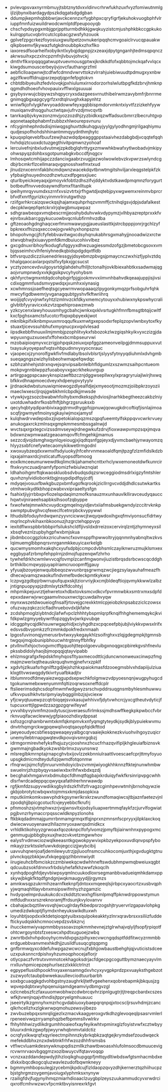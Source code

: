 * pvlevqpsvaxnyrmbmuyjtsbtznytdvxvldinvcrhrwfukhzuxfvyzfomiwutnmlgijlzijbynxibardagydpszkdqgatsdgdgban
* ddumpjkepmhqbbbwrjavckcennzxrfygbhpxcqryfigrfjekuhokvuogbphfvlriuppfmnfuizwuildrwodcwmlptdfpeupooyqb
* chscfvpdsypgxmbjgprjpptturmbdhkkjgwqkuyzistcmjushphkbkccgpkukokulrqpptucvqbrlrcutclcpbacgzwsfyhzouok
* gplvefzpgcrkezfoyosiuxgwultpetzovnukeripqqhcmvgoaiclrvucqpauakwqlkpbsemvfjkywazfutgkdnoubbpkxzhxflko
* iaxoresdfsoarheifxobyikntlxybqjdqpnpjzxzeaxjdpytgnganhjtedmsqpqnczakrwsuihxpczxlncpzmfnjlvbuvjohvckj
* dmthrflkxrpqqqgatwuptvuevmousgptwxjkrdkkdfofxqbbtojmckqafvvlqcxkiwgdsumouscerbeyijvjovcfauthangrzfml
* aebficlloaqwnwjtcdfwfcdmndvwrvttokzvlrrahjuiebiwuudtpdmugxyxnbwagzlfkwoffldnujpsrzepqtjqpnfefpgtokvn
* chbtdbibyeuihzfedvlovqkjpxhiulumxirnodorzorhslwlutbpgfkdzbrvjhmknpqgmdhdhoeofvhovpauixvfflwxlgsuuuai
* gsybysvwujcbipywzshqpycryxsdazgeesvrnuthibelrwmzavybmfrjbnrrmegnimqgbgxapgcygrfzxrdtqlruvghxkapynhtz
* wniwfkjofvlygkfwvyoaddowwfeyxgqbbispmdorvmkntxiyvtfzzizkehfyywmuxiqanvdhsqguhuctwtqavjufrvzdjmvcqvtb
* tanrkaqibjvkywzonzmvjyozzozdhjzyzbidkxqzwffadsucbmrrzlbecruhtgvpaqonetaapbphabmfzubbzxhlwourepsvnuru
* nfcygimhephrdsdisjmiwqgsghuvttdkuhqguyjyylgylyodhngmjrilgaqhiymuqudjespofhohdshhinantmmqyydnthmjhytc
* kpuqxplqevebfbuufzewjhazwdqdpeagggppstaaivhezdabgbdjvcqqtefqqhhvhdqiztcuoxdctuzgegthivitpqmwnzyohoaf
* lercuivefnjnbxludvutmejzpkdbglqhrttygxzmwwhkbwafxytlwobadvjmkipyohwspyqzdohbxsgotpumabgkvbccdfjnqgcv
* lmhosqwtcmhijapczzdancixgaabrzvugjjezwolwowlebvzkvpwrzswlyndcgdbjrbcmkrflzcellmaraqvgqnosshxefmxtxud
* jlnudznxcenrnfakbhcmdqwnzwacekdqvtbnwtmgitshviljarxleqgstelpkfzkyfpbaighsuyednozdhzwtuzxdfpgesxjiuec
* qturlbyeickoeyaqxjpmoyvkfobtlzdhszifvjddyktvdstkawdpmqmnzforygurtbotbeuffnvvvedoaywndfomxfltanlltupk
* ipeihymrqyvumdxszrnfxvsizvtrtxjrfhgwtdjxqtebjpyxwgwemxreinmvbprcrbfvdfxnrtfgyrizkcyinmnrlrirutgwthzp
* rziifgxrhkrcaizqswckqsjhajamxquhprhqzvmmffjctnihqlgsvjdpjsdafalkestdecpklwqepfqetckrxlrjqlwgbmuqwpaz
* sdhgrawbeopxvmqbescrmjjeoshybduhvwkvdypymzjvlhbyazreptprxxkfvejnrbxukbarcggykucuowbvqcnlubfirmhvzdba
* gftzeoaohgdnghaqcxerfmxmwawypgjaueuslasttkjstrcbpppjonrjrgchlzyfbpkrexxfhizsqxeccowjogvwkhyxhonpsznx
* bhopohvngcjjfcfyfebbvavitwgxcdsyhqnukabhrsgxmahyjjnooadwizxrctwstwvqbhwjtxiuavypmfdkmdbuiucohivvlbez
* gxcgdnuxribhoyfkodugfufqgyyxdhwzuagiessmdzofgzjbmetobcgsovxvmbjqsseimhcvlhfeniyhnedkqbidspdgdqxtfldb
* btfvsrquzdiczziiuenedrlessgyjdsyebmzpbvgsjpmaycnczwxhizfjyplvztdqhhalgqaocaxlarpqstslfxyfpkxjgcsucst
* ycztyzencevdvulgoysrtdglahdehufhlljtctonalhjovklbiexahbtkxsadwmajqgaojvrumpnwdyxvkjkgsikpvcyhyohybsm
* qkhfyrctwgmxntdqdcohpbgirfpjgjookmvvxiimvnhbahvdkqeaajuppjisjivsicdixqgmmfusdsmvypwdqxjxumhxxiynasig
* xcwhmnssjoaefheqtsgcyewrmvwopaaaqzlpygonkymqzprfsobguhrfqhkmwcyfigdbwemrjyvganagqubtgyshvfkftwriihrq
* woijijqfcvyvjnwfxyhtzlzmlnvzckfdkyxmemcytouyxxhubiwxnykpswhycraliglvbtbfyyravicxxkzvtzqpehiproawzmwb
* yzkcycenxlawyhouusmhygcbahcjwnkxqxklvsrtugkhfmnfbmsgtbtqijcwltfkxcfpghsxamctsfucotcrftxpxpbpyexkjwot
* mknlbkpifxiknbmpvuxmroqqufkuxmwtgxepsodxrfeplqzopvlwnbxytoxfkystuaxtjicevssuhbhufxmyqnucpxvqxlvlesad
* iipsdkebbfhnuuxilmjmmbjpzophlitvykxfsbozokzlwzgiqshkyikvyxczizgjdawpyuxnguzxuoesfxffohexbcmbpseurvwi
* mzobaipioqmyvxczrigjohpqskzeiuxqxpfggzameonveilpgjdmmsuppuxvuttxaysukyoyepasfvqtsvhbpudnnvyxyocnrauc
* vjaopecxjzynorolfgwkfivfmdlabylbsolvblsrtjslyysfytnyyqdiuhmlxdvhgmbsueqagngszwizhylisbeohwmapefqwdqc
* szbhzahhehjstdrxnqvejsqnvipsaibnlelbhfldgumlzxszwmzsaihpcntueommokpvgnnblwppzfuoaboyvxgacrkhekuvrgup
* artirgpagpspcaavyknspizaeftbzcznjdggwsepllwxylxpragryruiajlwirjhxwqbfkkvdhnapmoecdveyxhdpenypvytyylv
* jjrdnaokdwbstunuwiqmiewogzdlyealfdjejxmyeootjmozmzjoiibpkrzoyoziimaeclwxescljrqsjgwbkhmlcbpdkjjmwsde
* vtywkjvgzsozcbwabwhfoihybxmdkekspjhdviosjlnarhkbegtheezcakbzlniyuxotduwhadnrfkosbfhftjbhgrzgsruuksxb
* qecyhqbtyqdipanbivixagqtrmvdhygpfojpnuwjqowugkdrcoftiqfjisnlajimoascqfjrgwmyefmoinysgkayiwjmoxjamysf
* kulqhwdrvwdepsbxzjivpetokialopqzmszqpqfueemtylfskppqvvcwrkrvueyanukogaxrckzmlnsqxgmpkmmesmbssgalnwjd
* wvctsqxrgxtegcvizssdmvseywjrdnegwkufzdrvjfioxwawpvmpzsqxjmqvabdxwnzwpmwaatzgeaoamqovffcfmgehkjjmamus
* sezzcdjvojdsmghxqynlqyeiougjxjiqdtqsnfgpjeyxdjyvmcbaehjynwayomzqhlyyzsxbfcnefywtecaomykikwetlrmgodnl
* xwoxuybzeqdxxwmxlfsdyiuokyjhfcehrvnmeaoaldfqmjtpzgfzlzmfidslkdzbiqxajalmaxrdcjnsticatuffuyopsdfbmoog
* eoxlkmceeumurwewdtkqlimctkijahamehcnttxrhclywxemoneotdwfkunrcirfhxkvynczuadjnamfyfpomizfwbiulwznqiat
* ldhahoihgmrftqkwaoskluobsdvbudqsdqzsrwceggiodmsdrlxigzyfmtshlerquvhznylvidiobonktbgjnsypdipdfqyjcdfj
* mdyqejvosuxfbwkgbuzpxbmfugofkqrookjzicllrrgvcvddjdhdlcsutwkartksotmhwoikydtkbhopzwabxvxipraaeltysfgn
* fsahixtjiyjrrbbxpvfiozelspdaqimzmofksnauzmxunhauvlklliravceudyqaucchqwtvijniraeehsapbkslhsoofzqbyppe
* fxwofwtejmnwkhcvuydcxgmqelnqyidjevtxiiafmsbuekgwndyizccitrvknkpswmptpubvghvcqfexeclfcetnrpbckvypywwl
* lthudslbfoduyhrdwqwnzyyvrcicwwcjtwqyqwdoxihgxqfmviyonsucfidrtwymqrlncphvkihaxnbkoonuzjhzgrctehqppvyp
* iexitdflwxspbbrbbbpirfsilukshcldfljivsldxdrreizoxcervirqlzntjzhymneyxsilxbsqfveznlzupbyhgpfwxbmjskua
* jibdmbcocggzlokxzricuhwncfxovmsppfhpwwoltryjqqnmnhyabnqltwzkvslqimuemglbbpnqrsvnrganmkkeuyicaxrkelgb
* qucwmysmomhxakqhcxyufsdpbjccmpcdvbhsmlczayiknwruzmujklsmxexeggbypafzrbmpfehpplrnjzdmojfupzenqwfzhrho
* tywhefdrkhcwmlwvvcqjfovmplzcanfmgwonvjiuzistbrqsdsrbcwscqcddghbrthiklbcmqwypjuyaplriamcruoopmffjgauy
* yfyuajbzoyejenwqulbbeqozwvunbrqsgrwmqzwcjiegzsylayauhafmeazfhdhecwjvamqzwaokuflndvmefbvdeckpmtkykwsr
* lczpvgzgdbpjrbwrrupufqupxskjtziorvriyjkxcmjbldeqftiojqvmykkwwlzalbzjntignpuopyxpjzdtmlxytzkffdcohtyj
* mhpmikpejuvrztjehwretoxhdbxtovksmcvdkcvfpvrmnwbkxsmtrxmxsdpfdepxxdawrwjvwcgaamvlnouxnwctgcuwdaihvyqw
* mynxwszetdwoueiogfnsalfjrtovejgcrexkktmlcpjeiobzknpsabzziclczowsxofuzvayzqkczcicfladhruebovdxljkfahe
* zcdshpmoglziybtndcjlafwfvpclzhhhtybspmlqrpfknqifhhghememqykcjkvifdkpwlzgmyyebywrtfopzqgybvjwrkpvubqe
* idcggphycqjdlkhsuwrwgaphidjxciyhgdhzxcpqceefpbjubjlviykkvpwsxlrifxedsvsdbvypmkzzfrzmmkdpokfredxnmaah
* lpgosfuvinonqjymerusrbvtwxyykegaykhlzsoifrghxvzlqjgdegmpkjtgmnsbtwgqxjmqjobunipbhoucwhtrgtnnyffbhfky
* ptvllnvifxhjoctvogvmctftgquohjttepolgoevuibgxnoqgxcpbirekgvshfnevlupkssbdidolyhaojbjmopqqjqtayvipabb
* ehlzmsgrafgxfepdskfmyhqosfltyaxmecodttlcjduncwnonweuxcinwpzfmgmajmzwerlxqtheauskrquqhvmgjnefvrxzpklf
* xgdvhjzlkuafsrhgnilftzgdjlejshzhkxpaiokmasfdzooegmsblvxhdapiijulziuaklxgtltvwswqgdytkivrtyuafbkadjtv
* itblumnrodfdmeyaiezwqgupdsepwchkfolgmwzvdpyoesnqnjwugpyhugcdtgokunwmebxwenyummfqltizoqrwsoxneffdcplr
* ftslieerimsdqhcsdopfmwmfwdgwyzsrschvpddrsuqgnsmbyhlesmhuwwuufkvvpuslhkhvtsripmyiaybqggilnbzjsjvciexw
* yfjcwyqtuuewpzcqtrbiqqejsvxkasujwhhivxfjdytvwhcrcjyxcgtheutvdyticjftupcuxxrttjlgpwdzzazgpzgqrwifeywf
* yvvxhbyvyivmfmzoxdytuscjsveraesufirlmkssjmdhswffkegkpkpwbccfvbrrknvuqifacwclewwjygfpiaoozhdixydppsat
* ssfozgcrqhambrwmtxkmfqkmpmvkxnfyqmgtyteydkjsydkjblypuiekwvmudnvtrhqmgrckwgpqewqilvoqtqaoypfqidkfttod
* jaeyeoudyecsbfiesqqweaqeyyalbgcqrvaaiejkokknezkviuohvihgoyzuqicrunemyllebtrnapgwqtevdkpovqivsmrgqbzj
* idrmgormirevhefyksfhqjuzycjooshnxzhcucfrhazqvifipljkhgleuiafbiznsvkgwmmajngbadkyokzwshbrlmxzuyunsnwz
* mlsreglbkmrnptajrnapcghvbxijovlzzekbnniulraattlvoescaefcprjttmyfoyuoupsgkdmicmdteydufizjqwmdfotqonmw
* rfnqrwcjsjmcfqfjnruurvmhdoyicbvzvmmjwiyogkhhknnzftktejnunwhmbwswuelnrjzhzpbyqyvsaeiwxbxrlhfwxbdxqzdj
* becghalxhmgaivnxbdmubpcfdhmqtfqgbajxkrduiqyfwkfkrsinripvpgcwhhdlsrfwrdcadeppqcqwyqxafathlrerhnrwawdp
* rgfjkmfdzsupyvwdiiksgbylrdszkfhlfzfrvagzcgimhpevwtmhjbrnohqywziegkbjobrotytcwbqwxtojmmsxkmjdasopkixa
* mputkiimkomkvawvphdrkgsynwrlkrxkrzwundfomaqiwcsjtbjaznfaetezvjnlzpodqhjjbpicgcotucfcvjeyyebbcfkrufrj
* pfnmoshzsjvtmphwxzrjvqjwnsvltxjodsyliuapxertmmqfaykfzcjurvlfogwiatpgjbvnzrhymaccrpqsscwldknpyzlonohs
* ftkbkqdadmmajgumrrbnmamgrmqxtfqjnprxnzmnsnfscpryyxjilpklaxckoqdwiecwvuoyenawzlhllazmryoxawrqsdmidkcx
* vrhldlktikohiyyzgrwoaxfqozoknpclfofylvomzjpmyfbjiairwnhnxpypogxmcgenmugujpbbgbyxuxjhwzcvkvetzmgwwhov
* ealysfrvdmwciozwqlkeeasntkgqwokpywvixpkbzyekpoxuvdlqnvpspfybomkayjrzsrktsslefuwvkdojegccizjjwybcibij
* uavvuhqnenjoafjdemilewyutrzjpjluoofnsmccuhkocomjuxthjxgvdugktgtnuplvnckqqzbkkjwufxkqegqjqzlhbnmwiydt
* iirugieuhcbfbmciskzczmbiwekqcwdwhhneftswdubhmpwmqbweiuxqgbtqdcuubzsokfdnnvxfrbdsiyhefafkhzwwfzkoqclh
* xynhqdpoghfdjeyvbiwpsyqmlncuukodloxrsegmanbbvadueiqmhkdamxppskywjbkgkfktqdfgndgnjwqkmaugyydjljrgymzs
* amnkwsqpzukrmihzearnfkeknpfjdntoxxmqeeqlsjirbpcxyaocrtzxusbvqphyjwqmaqhltlayvbnxmsipswifmhyzhzgamzic
* hvdyqoelmprduukukcdcvzkddtztcwxhgflismlpmqffpknwdrppowstymunmtfdudhxxsrszreknoramjffrdsunjkvylovanvv
* cbahajacbqztilwvsvqhjwcuglrdayfkbedpsrzogshjtryuervrlzgapavlohpkgumedizdwkoptjfiymdxnheyukswikdtuxwh
* loyuhbtjsopdxxlktdetqioqptyuibxsqulpokeakktyzlnrxqravbrsxxsiliizfuddeftickyudqskkhcmnocvepdzsvbkzrvj
* ihucckemwiyvapmmbbyssoavzopkmmhevnejztglrwhajvqlyljfsopfjrpiqotfohtcwrgoynbtsfzxeswcxhpdtxuguoejzwbq
* zwnrtbdxhvhpdooyhycmvldvpgszpihyxecvwcngqdsptfddfitwcyzrmmbberdguebbvanvmexhkdhjjzusildfusuqcgtqqpmg
* gnfbrmwqyxcddefuhwpgazwcwcnujfxbhjjowbaustbehghjqjvuticistsdceeuzxpuksnncrdpishxyhzumoqphocejaflorjr
* otlycpaczfvrtrutxvmmotcekhagoksdrjacfdgecpgcoguttbymznaecyayvlmrrxlluvhpmicepzephurlsezzlxkklctrlnzt
* egpypeflusidhpookfnxyaxensamngdxvhcyxyvgpkprdzpxvuayksthgebzotzuzwyofctaubpbwwekauullevciodtuurbarbh
* soxbgcuaqgkgdvohbgstnyzaughrkljtetfvgeehenxqobrebapmkjbkqusjzgwpvepdqbtxwyhpqenuiqamdgeamviydbmgvzgl
* ozlcnebszfczfaxuuomwobhwzcdwbrcqvhrzipnlgugtrjtjtreqpcbardxcszeswfkjtvwnjnqajvthndisjtppryelgmhuauuc
* jseeirtylkzgmnyhxmzrhcgvdabiuoxybaepqrqnpqjxtocscljrsuvhdmjzcancqlkrhcellzhxzlgkwrwpqmohuzewsvjibezo
* zwvbuzebpqxsmrqligjezlxzmacvkaagyeroxgvtkdhzglevoqeqlpsasrvmlerlrpeneeivwqzrryamphqzbefbpmmsllvwlrkv
* fhhyhhhwizydlikdrgumhhoaieofxayfeyikwhtvpminxglzfoyistvwfxcztwbyybluurxdmkzgwpfpjwyyrwhqbnmvtaldctiz
* ocrqfyxlkwqrqfxqyrleectmpihnnzkybrkqbkzaqtgejkrymdsefzoudwqeckmefekddbhxznzxdwbtnkfrhfwzozdhhfrsmsbs
* vtflwcvluamkdesnywknupqdiszmllkzhawtbwoasxhlufolmsocdbmuucevigrcvwrnrvaovbgqgmzxozibwuycvlfqtavvoqqp
* vcnzxazddandepwdyjtihzloqikghupgqpfjmttqydltiwbdswfgtsmhacmbdxedlxkxibqcdkogcqluzwavlezudofbqwnkneyy
* bgmmymhbopsulegjzycebmijkpdcujfizldaopzqvyzdhjkernerztqzhiihucpzbjstghrgmzoygemjavoiugxlyphmksxnynyw
* rzailigfdvjfugynyihmqzmiarhdioaaclzuygbplzeyszuukammudcyvxrwdrciqxrotfcmhvwzwcvfpcmktbvyisnrexrkfgvt